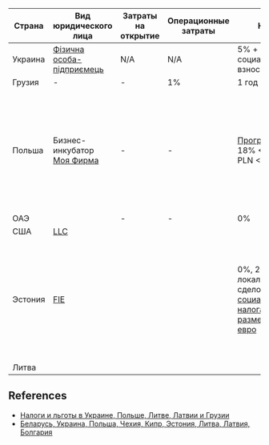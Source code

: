 
| Страна | Вид юридического лица | Затраты на открытие | Операционные затраты | Налог |  ВНЖ | Коментарии | Оформить удаленно
| ------ | --------------------- | ------------------- | -------------------- | ----- | ---- | ---------- | ----------------- |
| Украина | [Фізична особа-підприємець](https://uk.wikipedia.org/wiki/%D0%A4%D1%96%D0%B7%D0%B8%D1%87%D0%BD%D0%B0_%D0%BE%D1%81%D0%BE%D0%B1%D0%B0-%D0%BF%D1%96%D0%B4%D0%BF%D1%80%D0%B8%D1%94%D0%BC%D0%B5%D1%86%D1%8C) | N/A | N/A | 5% + социальный взнос | Нет | | |
| Грузия | - | - | 1% | 1 год | | | |
| Польша | Бизнес-инкубатор [Моя Фирма](https://mojafirma.org/) | - | - | [Прогрессивный](https://mojafirma.org/pereezd-v-polshu-gajdlajn-dlja-ajtishnikov-i-frilanserov), 18% < 85k/year PLN < 32% | Да | Предоставляют [услуги](https://mojafirma.org/inkubator) по оформлению: Вид на жительство, Юридическую поддержку, Бухгалтерскую поддержку, Счет в европейском банке| |
| ОАЭ | | - | - | 0% | Да | | |
| США | [LLC](https://en.wikipedia.org/wiki/Limited_liability_company) |  |  |  | | | Да |
| Эстония | [FIE](https://internationalwealth.info/tax-planning/individual-businessmen-estonia/) | | | 0%, 20% от локальных сделок, [социального налога в размере 495 евро](https://internationalwealth.info/tax-planning/individual-businessmen-estonia/) | Через инвестицию в FIE в размере не менее 16000 евро можно получить временный Вид На Жительство в Эстонии | | Да |
| Литва | | | | | | | | |


## References
- [Налоги и льготы в Украине, Польше, Литве, Латвии и Грузии](https://dev.by/news/ukraina-polsha-litva-latvia-gruzia)
- [Беларусь, Украина, Польша, Чехия, Кипр, Эстония, Литва, Латвия, Болгария ](https://dev.by/news/ey-relocate)